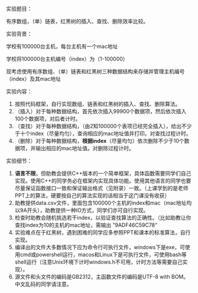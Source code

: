 实验题目：

有序数组，（单）链表，红黑树的插入、查找、删除效率比较。



实验背景：

学校有100000台主机，每台主机有一个mac地址

学校将100000台主机编号（index）为（1-100000）

现考虑使用有序数组、（单）链表和红黑树三种数据结构来存储并管理主机编号（index）及其mac地址



实验内容：

1. 按照代码框架，自行实现数组、链表和红黑树的插入、查找、删除算法。
2. （插入）对于每种数据结构，首先依次插入99900个数据项，然后依次插入100个数据项，对后者计时。
3. （查找）对于每种数据结构，（由2知100000个表项已经完全插入），给出不少于十个index（尽量均匀），查询相应的mac地址值并打印。对查找过程计时。
4. （删除）对于每种数据结构，**根据index**（尽量均匀）依次删除不少于10个数据项，并输出相应的mac地址值。对删除过程计时。



实验细节：

1. **语言不限**，但助教会提供C++版本的一个简单框架，具体函数需要同学们自己实现。使用C++的同学务必在框架内实现具体功能。使用其他语言的同学也要尽量保证函数接口一致和保证输出格式（见附录）一致。（上课学到的是老师PPT上的算法，硬要按自己的算法实现的话相当于这门课没有收获）
2. 助教提供data.csv文件，里面包含100000个主机的index和mac（mac地址均以9A开头），助教提供一种IO方式，同学们亦可自行实现。
3. 检查时助教会随机挑选若干index，以验证查找算法的正确性。（比如助教让你查找index为10的主机的mac地址，需输出 ”9ADF46C59C78“
4. 实验难点在于红黑树，遇到困难的同学应多参照PPT和课本的标准算法，自行实现。
5. 编译出的文件大多数情况下应为命令行可执行文件，windows下是exe，可使用cmd或powershell运行，macos和Linux下是可执行文件，可使用bash等shell运行（注意Unix环境下计时windows.h不可用，计时方法等需要自己实现）。
6. 源文件和头文件的编码是GB2312，主函数文件的编码是UTF-8 with BOM。中文乱码的同学请注意。
